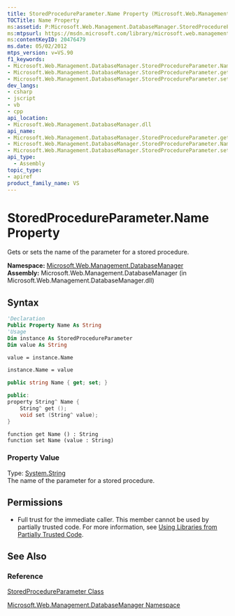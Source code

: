```yaml
---
title: StoredProcedureParameter.Name Property (Microsoft.Web.Management.DatabaseManager)
TOCTitle: Name Property
ms:assetid: P:Microsoft.Web.Management.DatabaseManager.StoredProcedureParameter.Name
ms:mtpsurl: https://msdn.microsoft.com/library/microsoft.web.management.databasemanager.storedprocedureparameter.name(v=VS.90)
ms:contentKeyID: 20476479
ms.date: 05/02/2012
mtps_version: v=VS.90
f1_keywords:
- Microsoft.Web.Management.DatabaseManager.StoredProcedureParameter.Name
- Microsoft.Web.Management.DatabaseManager.StoredProcedureParameter.get_Name
- Microsoft.Web.Management.DatabaseManager.StoredProcedureParameter.set_Name
dev_langs:
- csharp
- jscript
- vb
- cpp
api_location:
- Microsoft.Web.Management.DatabaseManager.dll
api_name:
- Microsoft.Web.Management.DatabaseManager.StoredProcedureParameter.get_Name
- Microsoft.Web.Management.DatabaseManager.StoredProcedureParameter.Name
- Microsoft.Web.Management.DatabaseManager.StoredProcedureParameter.set_Name
api_type:
  - Assembly
topic_type:
- apiref
product_family_name: VS
---
```


# StoredProcedureParameter.Name Property

Gets or sets the name of the parameter for a stored procedure.

**Namespace:**  [Microsoft.Web.Management.DatabaseManager](microsoft-web-management-databasemanager-namespace.md)  
**Assembly:**  Microsoft.Web.Management.DatabaseManager (in Microsoft.Web.Management.DatabaseManager.dll)

## Syntax

```vb
'Declaration
Public Property Name As String
'Usage
Dim instance As StoredProcedureParameter
Dim value As String

value = instance.Name

instance.Name = value
```

```csharp
public string Name { get; set; }
```

```cpp
public:
property String^ Name {
    String^ get ();
    void set (String^ value);
}
```

```jscript
function get Name () : String
function set Name (value : String)
```

### Property Value

Type: [System.String](https://msdn.microsoft.com/library/s1wwdcbf)  
The name of the parameter for a stored procedure.  

## Permissions

  - Full trust for the immediate caller. This member cannot be used by partially trusted code. For more information, see [Using Libraries from Partially Trusted Code](https://msdn.microsoft.com/library/8skskf63).

## See Also

### Reference

[StoredProcedureParameter Class](storedprocedureparameter-class-microsoft-web-management-databasemanager.md)

[Microsoft.Web.Management.DatabaseManager Namespace](microsoft-web-management-databasemanager-namespace.md)
